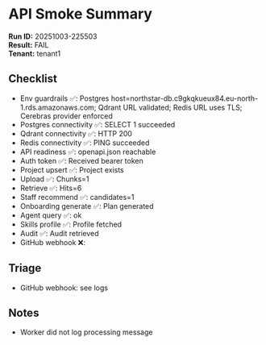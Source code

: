 # API Smoke Summary

**Run ID:** 20251003-225503  
**Result:** FAIL  
**Tenant:** tenant1  

## Checklist

- Env guardrails ✅: Postgres host=northstar-db.c9gkqkueux84.eu-north-1.rds.amazonaws.com; Qdrant URL validated; Redis URL uses TLS; Cerebras provider enforced
- Postgres connectivity ✅: SELECT 1 succeeded
- Qdrant connectivity ✅: HTTP 200
- Redis connectivity ✅: PING succeeded
- API readiness ✅: openapi.json reachable
- Auth token ✅: Received bearer token
- Project upsert ✅: Project exists
- Upload ✅: Chunks=1
- Retrieve ✅: Hits=6
- Staff recommend ✅: candidates=1
- Onboarding generate ✅: Plan generated
- Agent query ✅: ok
- Skills profile ✅: Profile fetched
- Audit ✅: Audit retrieved
- GitHub webhook ❌: 

## Triage

- GitHub webhook: see logs

## Notes

- Worker did not log processing message
